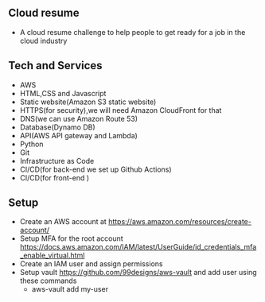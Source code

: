 ## Cloud resume
- A cloud resume challenge to help people to get ready for a job in the cloud industry

## Tech and Services
- AWS
- HTML,CSS and Javascript
- Static website(Amazon S3 static website)
- HTTPS(for security),we will need Amazon CloudFront for that
- DNS(we can use Amazon Route 53)
- Database(Dynamo DB)
- API(AWS API gateway and Lambda)
- Python
- Git
- Infrastructure as Code
- CI/CD(for back-end we set up Github Actions)
- CI/CD(for front-end )

## Setup
- Create an AWS account at  https://aws.amazon.com/resources/create-account/
- Setup MFA for the root account  https://docs.aws.amazon.com/IAM/latest/UserGuide/id_credentials_mfa_enable_virtual.html
- Create an IAM user and assign permissions
- Setup vault  https://github.com/99designs/aws-vault and add user using these commands
  - aws-vault add my-user

